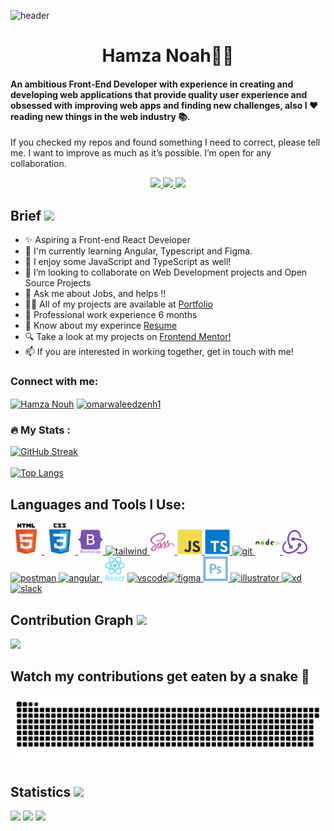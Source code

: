 ![header](https://capsule-render.vercel.app/api?type=waving&color=gradient&height=280&section=header&text=Hi%20there%20%F0%9F%91%8B&fontSize=90)

<h1 align="center">Hamza Noah👨‍💻</h1>



#### An ambitious Front-End Developer with experience in creating and developing web applications that provide quality user experience and obsessed with improving web apps and finding new challenges, also I ❤️ reading new things in the web industry 📚.


If you checked my repos and found something I need to correct, please tell me. I want to improve as much as it’s possible. I’m open for any collaboration.




<p align="center">
    <a href="https://codepen.io/hamza-nouh">
    <img src="https://img.shields.io/badge/-codepen-1C1C1C?style=for-the-badge&logo=codepen&logoColor=white" />
    </a>
    <a href="mailto:hamza.nouh97@gmail.com?subject=Email From GitHub Account">
    <img src="https://img.shields.io/badge/Gmail-D14836?style=for-the-badge&logo=gmail&logoColor=white" />
    </a>
    <a href="https://www.freecodecamp.org/fcc81f4a8d8-00ee-4434-a3a8-b5432098cd45">
    <img src="https://img.shields.io/badge/-freecodecamp-393939?style=for-the-badge&logo=freecodecamp&logoColor=white" />
    </a>
</p>

## Brief <img width="20" src="https://c.tenor.com/8McIGu0Tf_QAAAAi/fire-joypixels.gif" />
- ✨ Aspiring a Front-end React Developer
- 🔭 I'm currently learning Angular, Typescript and Figma.
- 🌸 I enjoy some JavaScript and TypeScript as well!
- 👯 I’m looking to collaborate on Web Development projects and Open Source Projects
- 💬 Ask me about Jobs, and helps !!
- 👨‍💻 All of my projects are available at <a href="https://hamza-noah.github.io/Portfolio/">Portfolio</a>
- 🐙 Professional work experience 6 months
- 📄 Know about my experince <a href="https://docs.google.com/document/d/1_C9iDbTFrOrUvwKxgESrDQDx5WhMwl6Vfe2RXG02l6k/edit?usp=sharing" target="_blank">Resume</a>
- 🔍 Take a look at my projects on <a href="https://www.frontendmentor.io/profile/Hamza-Noah">Frontend Mentor!</a>
- 📫 If you are interested in working together, get in touch with me!


<h3 align="left">Connect with me:</h3>
<p align="left">
<a href="https://www.linkedin.com/in/hamza-nouh-907246193/" target="blank"><img align="center" 
 src="https://raw.githubusercontent.com/rahuldkjain/github-profile-readme-generator/master/src/images/icons/Social/linked-in-alt.svg"
 alt="Hamza Nouh" height="30" width="40" /></a>
 <a href="https://twitter.com/hamzanouh197" target="blank"><img align="center" src="https://raw.githubusercontent.com/rahuldkjain/github-profile-readme-generator/master/src/images/icons/Social/twitter.svg" alt="omarwaleedzenh1" height="30" width="40" /></a> 
   </p>
   

### :fire: My Stats :
[![GitHub Streak](http://github-readme-streak-stats.herokuapp.com?user=Hamza-Noah&theme=dark&background=000000)](https://git.io/streak-stats)<br><br>
[![Top Langs](https://github-readme-stats.vercel.app/api/top-langs/?username=Hamza-Noah&layout=compact&theme=vision-friendly-dark)](https://github.com/anuraghazra/github-readme-stats)

    
## Languages and Tools I Use:
<p align="left"> <a href="https://www.w3.org/html/" target="_blank" rel="noreferrer"> <img src="https://raw.githubusercontent.com/devicons/devicon/master/icons/html5/html5-original-wordmark.svg" alt="html5" width="50" height="50"/> </a><a href="https://www.w3schools.com/css/" target="_blank" rel="noreferrer"> <img src="https://raw.githubusercontent.com/devicons/devicon/master/icons/css3/css3-original-wordmark.svg" alt="css3" width="50" height="50"/> </a><a href="https://getbootstrap.com" target="_blank" rel="noreferrer"> <img src="https://raw.githubusercontent.com/devicons/devicon/master/icons/bootstrap/bootstrap-plain-wordmark.svg" alt="bootstrap" width="40" height="40"/> </a> <a href="https://tailwindcss.com/" target="_blank" rel="noreferrer"> <img src="https://www.vectorlogo.zone/logos/tailwindcss/tailwindcss-icon.svg" alt="tailwind" width="40" height="40"/><a href="https://sass-lang.com" target="_blank" rel="noreferrer"> <img src="https://raw.githubusercontent.com/devicons/devicon/master/icons/sass/sass-original.svg" alt="sass" width="40" height="40"/> </a><a href="https://developer.mozilla.org/en-US/docs/Web/JavaScript" target="_blank" rel="noreferrer"> <img src="https://raw.githubusercontent.com/devicons/devicon/master/icons/javascript/javascript-original.svg" alt="javascript" width="40" height="40"/> </a><a href="https://www.typescriptlang.org/" target="_blank" rel="noreferrer"> <img src="https://raw.githubusercontent.com/devicons/devicon/master/icons/typescript/typescript-original.svg" alt="typescript" width="40" height="40"/> </a><a href="https://git-scm.com/" target="_blank" rel="noreferrer"> <img src="https://www.vectorlogo.zone/logos/git-scm/git-scm-icon.svg" alt="git" width="40" height="40"/> </a><a href="https://nodejs.org" target="_blank" rel="noreferrer"> <img src="https://raw.githubusercontent.com/devicons/devicon/master/icons/nodejs/nodejs-original-wordmark.svg" alt="nodejs" width="40" height="40"/> </a><a href="https://redux.js.org" target="_blank" rel="noreferrer"> <img src="https://raw.githubusercontent.com/devicons/devicon/master/icons/redux/redux-original.svg" alt="redux" width="40" height="40"/> </a><a href="https://postman.com" target="_blank" rel="noreferrer"> <img src="https://www.vectorlogo.zone/logos/getpostman/getpostman-icon.svg" alt="postman" width="40" height="40"/> </a><a href="https://angular.io" target="_blank" rel="noreferrer"> <img src="https://angular.io/assets/images/logos/angular/angular.svg" alt="angular" width="45" height="45"/> </a><a href="https://reactjs.org/" target="_blank" rel="noreferrer"> <img src="https://raw.githubusercontent.com/devicons/devicon/master/icons/react/react-original-wordmark.svg" alt="react" width="40" height="40"/></a><a href="https://code.visualstudio.com/" ><img src="https://cdn.jsdelivr.net/gh/devicons/devicon/icons/vscode/vscode-original.svg" alt="vscode" width="35" height="35"/></a><a href="https://www.figma.com/"><img src="https://cdn.jsdelivr.net/gh/devicons/devicon/icons/figma/figma-original.svg" alt="figma" width="30" height="35"/></a><a href="https://www.photoshop.com/en" target="_blank" rel="noreferrer"> <img src="https://raw.githubusercontent.com/devicons/devicon/master/icons/photoshop/photoshop-line.svg" alt="photoshop" width="40" height="40"/> </a>
    <a href="https://www.adobe.com/in/products/illustrator.html" target="_blank" rel="noreferrer"> <img src="https://www.vectorlogo.zone/logos/adobe_illustrator/adobe_illustrator-icon.svg" alt="illustrator" width="40" height="40"/> </a><a href="https://www.adobe.com/in/products/xd.html" target="_blank" rel="noreferrer"> <img src="https://seeklogo.com/images/A/adobe-xd-logo-64364E3A24-seeklogo.com.png" alt="xd" width="40" height="40"/> </a><a href="https://slack.com/"><img height="40p" src="https://upload.wikimedia.org/wikipedia/commons/d/d5/Slack_icon_2019.svg" alt="slack"></a> </p>


## Contribution Graph <img width="40" src="https://c.tenor.com/8Bhx4_d52goAAAAi/mic-drop-busy-bee.gif" />
<img src="https://activity-graph.herokuapp.com/graph?username=Hamza-Noah&theme=dracula&color=B994E6&bg_color=2B2D3D" />

## Watch my contributions get eaten by a snake 🐍
![snake gif.dark](https://github.com/OmarZen/OmarZen/blob/main/github-user-contribution.svg)
<!-- - name: generate-snake-game-from-github-contribution-grid
  uses: Platane/snk@v2.0.0-rc.2 -->
<!--   ![GitHub Snake Light](github-snake.svg#gh-light-mode-only)
![GitHub Snake dark](github-snake-dark.svg#gh-dark-mode-only) -->
    
## Statistics <img width="30" src="https://c.tenor.com/LSHKMiRdLggAAAAi/statistics-trending-up.gif" />

<a href="https://github.com/Hamza-Noah?tab=followers"><img src="https://img.shields.io/github/followers/zaher-aa?label=Followers&style=social" /></a>
<img src="https://img.shields.io/github/stars/Hamza-Noah?label=stars&style=social" />
<img src="https://komarev.com/ghpvc/?username=Hamza-Noah"/>
